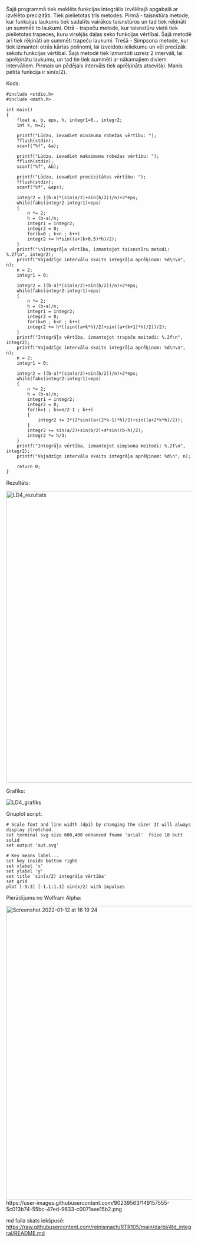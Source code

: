 Šajā programmā tiek meklēts funkcijas integrālis izvēlētajā apgabalā ar izvēlēto precizitāti. Tiek pielietotas trīs metodes. Pirmā - taisnstūra metode, kur funkcijas laukums tiek sadalīts vairākos taisnstūros un tad tiek rēķināti un summēti to laukumi. Otrā - trapeču metode, kur taisnstūru vietā tiek pielietotas trapeces, kuru virsējās daļas seko funkcijas vērtībai. Šajā metodē arī tiek rēķināti un summēti trapeču laukumi. Trešā - Simpsona metode, kur tiek izmantoti otrās kārtas polinomi, lai izveidotu ieliekumu un vēl precīzāk sekotu funkcijas vērtībai. Šajā metodē tiek izmantoti uzreiz 2 intervāli, lai aprēķinātu laukumu, un tad tie tiek summēti ar nākamajiem diviem intervāliem. Pirmais un pēdējais intervāls tiek aprēķināts atsevišķi. Manis pētītā funkcija ir sin(x/2).

Kods:
```
#include <stdio.h>
#include <math.h>

int main()
{
    float a, b, eps, h, integr1=0., integr2;
    int k, n=2;

    printf("Lūdzu, ievadiet minimuma robežas vērtību: ");
    fflush(stdin);
    scanf("%f", &a);

    printf("Lūdzu, ievadiet maksimuma robežas vērtību: ");
    fflush(stdin);
    scanf("%f", &b);

    printf("Lūdzu, ievadiet precizitātes vērtību: ");
    fflush(stdin);
    scanf("%f", &eps);

    integr2 = ((b-a)*(sin(a/2)+sin(b/2))/n)+2*eps;
    while(fabs(integr2-integr1)>eps)
    {
        n *= 2;
        h = (b-a)/n;
        integr1 = integr2;
        integr2 = 0;
        for(k=0 ; k<n ; k++)
        integr2 += h*sin((a+(k+0.5)*h)/2);
    }
    printf("\nIntegrāļa vērtība, izmantojot taisnstūru metodi: %.2f\n", integr2);
    printf("Vajadzīgo intervālu skaits integrāļa aprēķinam: %d\n\n", n);
    n = 2;
    integr1 = 0;

    integr2 = ((b-a)*(sin(a/2)+sin(b/2))/n)+2*eps;
    while(fabs(integr2-integr1)>eps)
    {
        n *= 2;
        h = (b-a)/n;
        integr1 = integr2;
        integr2 = 0;
        for(k=0 ; k<n ; k++)
        integr2 += h*((sin((a+k*h)/2)+sin((a+(k+1)*h)/2))/2);
    }
    printf("Integrāļa vērtība, izmantojot trapeču meitodi: %.2f\n", integr2);
    printf("Vajadzīgo intervālu skaits integrāļa aprēķinam: %d\n\n", n);
    n = 2;
    integr1 = 0;

    integr2 = ((b-a)*(sin(a/2)+sin(b/2))/n)+2*eps;
    while(fabs(integr2-integr1)>eps)
    {
        n *= 2;
        h = (b-a)/n;
        integr1 = integr2;
        integr2 = 0;
        for(k=1 ; k<=n/2-1 ; k++)
        {
            integr2 += 2*(2*sin((a+(2*k-1)*h)/2)+sin((a+2*k*h)/2));
        }
        integr2 += sin(a/2)+sin(b/2)+4*sin((b-h)/2);
        integr2 *= h/3;
    }
    printf("Integrāļa vērtība, izmantojot simpsona meitodi: %.2f\n", integr2);
    printf("Vajadzīgo intervālu skaits integrāļa aprēķinam: %d\n", n);

    return 0;
}
```

Rezultāts:

<img width="789" alt="LD4_rezultats" src="https://user-images.githubusercontent.com/90239563/149152927-e77bf22d-8c5e-4558-81b6-0f1c092439cf.png">

Grafiks:

![LD4_grafiks](https://user-images.githubusercontent.com/90239563/149154239-7e113a3d-3db6-487a-804e-c3d4144691e8.png)

Gnuplot script:
```
# Scale font and line width (dpi) by changing the size! It will always display stretched.
set terminal svg size 600,400 enhanced fname 'arial'  fsize 10 butt solid
set output 'out.svg'

# Key means label...
set key inside bottom right
set xlabel 'x'
set ylabel 'y'
set title 'sin(x/2) integrāļa vērtība'
set grid
plot [-5:3] [-1.1:1.1] sin(x/2) with impulses
```

Pierādījums no Wolfram Alpha: 

<img width="795" alt="Screenshot 2022-01-12 at 16 19 24" src="https://user-images.githubusercontent.com/90239563/149157555-5c013b74-55bc-47ed-9633-c0071aee15b2.png">
https://user-images.githubusercontent.com/90239563/149157555-5c013b74-55bc-47ed-9633-c0071aee15b2.png

md faila skats iekšpusē: https://raw.githubusercontent.com/reinismach/RTR105/main/darbi/4ld_integral/README.md
